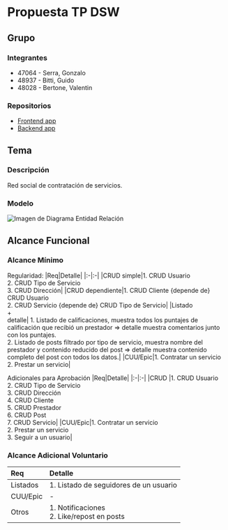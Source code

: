 # Propuesta TP DSW

## Grupo
### Integrantes
* 47064 - Serra, Gonzalo
* 48937 - Bitti, Guido
* 48028 - Bertone, Valentin

### Repositorios
* [Frontend app](github.com/tonchiserra/services-dsw)
* [Backend app](github.com/tonchiserra/api-services-dsw)

## Tema
### Descripción
Red social de contratación de servicios.

### Modelo
![Imagen de Diagrama Entidad Relación]()

## Alcance Funcional 

### Alcance Mínimo

Regularidad:
|Req|Detalle|
|:-|:-|
|CRUD simple|1. CRUD Usuario<br>2. CRUD Tipo de Servicio<br>3. CRUD Dirección|
|CRUD dependiente|1. CRUD Cliente {depende de} CRUD Usuario<br>2. CRUD Servicio {depende de} CRUD Tipo de Servicio|
|Listado<br>+<br>detalle| 1. Listado de calificaciones, muestra todos los puntajes de calificación que recibió un prestador => detalle muestra comentarios junto con los puntajes.<br> 2. Listado de posts filtrado por tipo de servicio, muestra nombre del prestador y contenido reducido del post => detalle muestra contenido completo del post con todos los datos.|
|CUU/Epic|1. Contratar un servicio<br>2. Prestar un servicio|


Adicionales para Aprobación
|Req|Detalle|
|:-|:-|
|CRUD |1. CRUD Usuario<br>2. CRUD Tipo de Servicio<br>3. CRUD Dirección<br>4. CRUD Cliente<br>5. CRUD Prestador<br>6. CRUD Post<br>7. CRUD Servicio|
|CUU/Epic|1. Contratar un servicio<br>2. Prestar un servicio<br>3. Seguir a un usuario|


### Alcance Adicional Voluntario

|Req|Detalle|
|:-|:-|
|Listados |1. Listado de seguidores de un usuario|
|CUU/Epic|-|
|Otros|1. Notificaciones<br> 2. Like/repost en posts|
